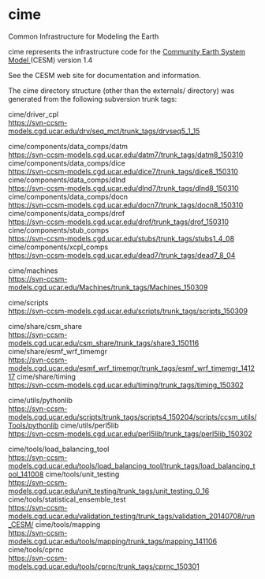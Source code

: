 # cime
Common Infrastructure for Modeling the Earth

cime represents the infrastructure code for the 
<a href="http://www2.cesm.ucar.edu">Community Earth System Model </a>
     (CESM) version 1.4

See the CESM web site for documentation and information.

The cime directory structure (other than the externals/ directory)
was generated from the following subversion trunk tags:

cime/driver_cpl		  	        
   https://svn-ccsm-models.cgd.ucar.edu/drv/seq_mct/trunk_tags/drvseq5_1_15

cime/components/data_comps/datm	        
   https://svn-ccsm-models.cgd.ucar.edu/datm7/trunk_tags/datm8_150310
cime/components/data_comps/dice	        
   https://svn-ccsm-models.cgd.ucar.edu/dice7/trunk_tags/dice8_150310
cime/components/data_comps/dlnd	        
   https://svn-ccsm-models.cgd.ucar.edu/dlnd7/trunk_tags/dlnd8_150310
cime/components/data_comps/docn       	
   https://svn-ccsm-models.cgd.ucar.edu/docn7/trunk_tags/docn8_150310
cime/components/data_comps/drof  	
   https://svn-ccsm-models.cgd.ucar.edu/drof/trunk_tags/drof_150310
cime/components/stub_comps		
   https://svn-ccsm-models.cgd.ucar.edu/stubs/trunk_tags/stubs1_4_08
cime/components/xcpl_comps	
   https://svn-ccsm-models.cgd.ucar.edu/dead7/trunk_tags/dead7_8_04

cime/machines				
   https://svn-ccsm-models.cgd.ucar.edu/Machines/trunk_tags/Machines_150309

cime/scripts                            
   https://svn-ccsm-models.cgd.ucar.edu/scripts/trunk_tags/scripts_150309

cime/share/csm_share	  	        
   https://svn-ccsm-models.cgd.ucar.edu/csm_share/trunk_tags/share3_150116
cime/share/esmf_wrf_timemgr	        
   https://svn-ccsm-models.cgd.ucar.edu/esmf_wrf_timemgr/trunk_tags/esmf_wrf_timemgr_141217
cime/share/timing                       
   https://svn-ccsm-models.cgd.ucar.edu/timing/trunk_tags/timing_150302

cime/utils/pythonlib    
   https://svn-ccsm-models.cgd.ucar.edu/scripts/trunk_tags/scripts4_150204/scripts/ccsm_utils/Tools/pythonlib
cime/utils/perl5lib	                
   https://svn-ccsm-models.cgd.ucar.edu/perl5lib/trunk_tags/perl5lib_150302

cime/tools/load_balancing_tool	
   https://svn-ccsm-models.cgd.ucar.edu/tools/load_balancing_tool/trunk_tags/load_balancing_tool_141008
cime/tools/unit_testing                 
   https://svn-ccsm-models.cgd.ucar.edu/unit_testing/trunk_tags/unit_testing_0_16
cime/tools/statistical_ensemble_test  
   https://svn-ccsm-models.cgd.ucar.edu/validation_testing/trunk_tags/validation_20140708/run_CESM/
cime/tools/mapping                      
   https://svn-ccsm-models.cgd.ucar.edu/tools/mapping/trunk_tags/mapping_141106
cime/tools/cprnc                        
   https://svn-ccsm-models.cgd.ucar.edu/tools/cprnc/trunk_tags/cprnc_150301




